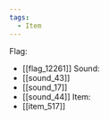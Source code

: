 ```yaml
---
tags:
  - Item
---
```

Flag:
- [[flag_12261]]
Sound:
- [[sound_43]]
- [[sound_17]]
- [[sound_44]]
Item:
- [[item_517]]
